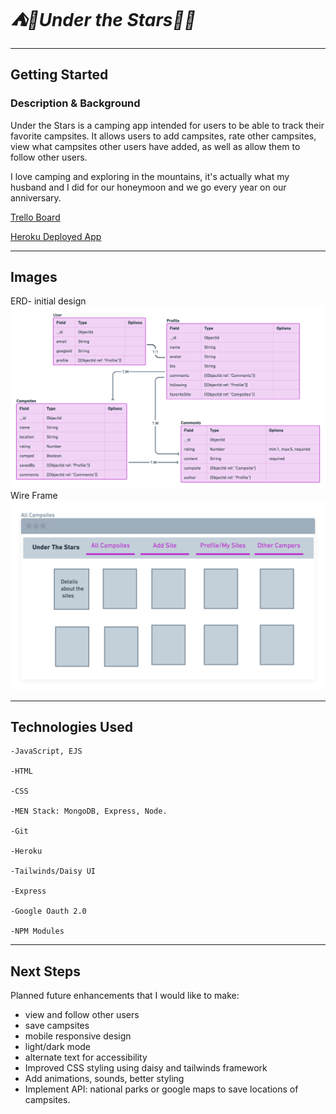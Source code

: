 # **_⛺🌟Under the Stars🌟⛺_**
_____

## Getting Started
### **Description & Background**
Under the Stars is a camping app intended for users to be able to track their favorite campsites. It allows users to add campsites, rate other campsites, view what campsites other users have added, as well as allow them to follow other users. 

I love camping and exploring in the mountains, it's actually what my husband and I did for our honeymoon and we go every year on our anniversary. 


[Trello Board](https://trello.com/b/D6fD53dQ/under-the-stars)

[Heroku Deployed App](https://under-the-stars.herokuapp.com/)


___

## Images
ERD- initial design
![ERD](public/images/readme/erd.png)
Wire Frame
![Wire Frame](public/images/readme/wf1.png)



___


## Technologies Used

    -JavaScript, EJS

    -HTML

    -CSS
    
    -MEN Stack: MongoDB, Express, Node. 

    -Git

    -Heroku

    -Tailwinds/Daisy UI

    -Express

    -Google Oauth 2.0 

    -NPM Modules




---

## Next Steps

 Planned future enhancements that I would like to make:
  
 
- view and follow other users
- save campsites
- mobile responsive design
- light/dark mode
- alternate text for accessibility 
- Improved CSS styling using daisy and tailwinds framework
- Add animations, sounds, better styling
- Implement API: national parks or google maps to save locations of campsites. 




